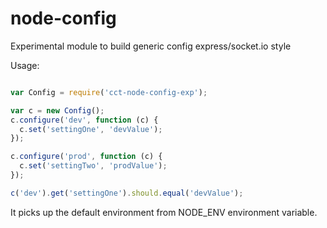 node-config
===========

Experimental module to build generic config express/socket.io style

Usage:

```javascript

var Config = require('cct-node-config-exp');

var c = new Config();
c.configure('dev', function (c) {
  c.set('settingOne', 'devValue');
});

c.configure('prod', function (c) {
  c.set('settingTwo', 'prodValue');
});

c('dev').get('settingOne').should.equal('devValue');
```

It picks up the default environment from NODE_ENV environment variable.
